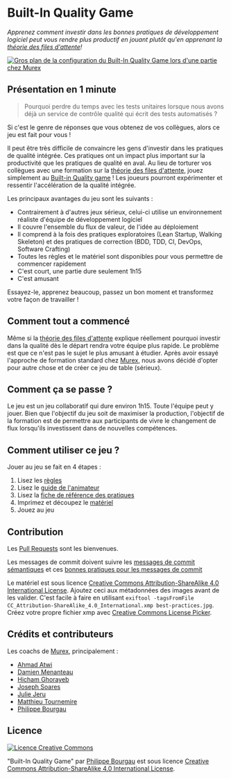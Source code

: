 # Built-In Quality Game

_Apprenez comment investir dans les bonnes pratiques de développement logiciel peut vous rendre plus productif en jouant plutôt qu'en apprenant la [théorie des files d'attente](https://en.wikipedia.org/wiki/Queueing_theory)!_

[![Gros plan de la configuration du Built-In Quality Game lors d'une partie chez Murex](photos/close-up-small.jpg)](photos/close-up.jpg)

## Présentation en 1 minute

> Pourquoi perdre du temps avec les tests unitaires lorsque nous avons déjà un service de contrôle qualité qui écrit des tests automatisés ?

Si c'est le genre de réponses que vous obtenez de vos collègues, alors ce jeu est fait pour vous !

Il peut être très difficile de convaincre les gens d'investir dans les pratiques de qualité intégrée. Ces pratiques ont un impact plus important sur la productivité que les pratiques de qualité en aval. Au lieu de torturer vos collègues avec une formation sur la [théorie des files d'attente](https://en.wikipedia.org/wiki/Queueing_theory), jouez simplement au [Built-in Quality game](https://philou.github.io/built-in-quality-game/) ! Les joueurs pourront expérimenter et ressentir l'accélération de la qualité intégrée.

Les principaux avantages du jeu sont les suivants :

- Contrairement à d'autres jeux sérieux, celui-ci utilise un environnement réaliste d'équipe de développement logiciel
- Il couvre l'ensemble du flux de valeur, de l'idée au déploiement
- Il comprend à la fois des pratiques exploratoires (Lean Startup, Walking Skeleton) et des pratiques de correction (BDD, TDD, CI, DevOps, Software Crafting)
- Toutes les règles et le matériel sont disponibles pour vous permettre de commencer rapidement
- C'est court, une partie dure seulement 1h15
- C'est amusant

Essayez-le, apprenez beaucoup, passez un bon moment et transformez votre façon de travailler !

## Comment tout a commencé

Même si la [théorie des files d'attente](https://en.wikipedia.org/wiki/Queueing_theory) explique réellement pourquoi investir dans la qualité dès le départ rendra votre équipe plus rapide. Le problème est que ce n'est pas le sujet le plus amusant à étudier. Après avoir essayé l'approche de formation standard chez [Murex](www.murex.com), nous avons décidé d'opter pour autre chose et de créer ce jeu de table (sérieux).

## Comment ça se passe ?

Le jeu est un jeu collaboratif qui dure environ 1h15. Toute l'équipe peut y jouer. Bien que l'objectif du jeu soit de maximiser la production, l'objectif de la formation est de permettre aux participants de vivre le changement de flux lorsqu'ils investissent dans de nouvelles compétences.

## Comment utiliser ce jeu ?

Jouer au jeu se fait en 4 étapes :

1. Lisez les [règles](Rules_FR.md)
2. Lisez le [guide de l'animateur](AnimationGuide_FR.md)
3. Lisez la [fiche de référence des pratiques](Practices_FR.md)
4. Imprimez et découpez le [matériel](https://github.com/philou/built-in-quality-game/tree/master/material)
5. Jouez au jeu

## Contribution

Les [Pull Requests](https://github.com/philou/built-in-quality-game/pulls) sont les bienvenues.

Les messages de commit doivent suivre les [messages de commit sémantiques](https://seesparkbox.com/foundry/semantic_commit_messages) et ces [bonnes pratiques pour les messages de commit](https://chris.beams.io/posts/git-commit/)

Le matériel est sous licence [Creative Commons Attribution-ShareAlike 4.0 International License](http://creativecommons.org/licenses/by-sa/4.0/). Ajoutez ceci aux métadonnées des images avant de les valider. C'est facile à faire en utilisant `exiftool -tagsFromFile CC_Attribution-ShareAlike_4.0_International.xmp best-practices.jpg`. Créez votre propre fichier xmp avec [Creative Commons License Picker](https://creativecommons.org/choose).

## Crédits et contributeurs

Les coachs de [Murex](https://github.com/murex), principalement :

- [Ahmad Atwi](https://ahmadatwi.me/)
- [Damien Menanteau](https://about.me/damienmenanteau)
- [Hicham Ghorayeb](https://twitter.com/hghorayeb)
- [Joseph Soares](https://www.linkedin.com/in/joseph-soares-19812b13/?originalSubdomain=fr)
- [Julie Jeru](https://fr.linkedin.com/in/juliejeru)
- [Matthieu Tournemire](https://twitter.com/mattrussa)
- [Philippe Bourgau](http://philippe.bourgau.net)

## Licence

[![Licence Creative Commons](https://i.creativecommons.org/l/by-sa/4.0/88x31.png)](http://creativecommons.org/licenses/by-sa/4.0/)

"Built-In Quality Game" par <a xmlns:cc="http://creativecommons.org/ns#" href="http://philou.github.io/built-in-quality-game/" property="cc:attributionName" rel="cc:attributionURL">Philippe Bourgau</a> est sous licence [Creative Commons Attribution-ShareAlike 4.0 International License](http://creativecommons.org/licenses/by-sa/4.0/).
